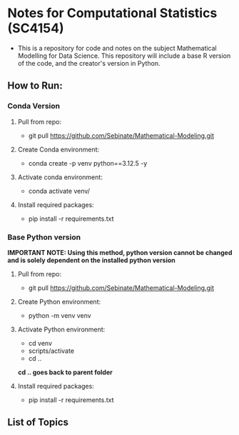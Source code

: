 # Notes for Computational Statistics (SC4154)
- This is a repository for code and notes on the subject Mathematical Modelling for Data Science. This repository will include a base R version of the code, and the creator's version in Python. 

## How to Run:
### Conda Version

1. Pull from repo:
    - git pull https://github.com/Sebinate/Mathematical-Modeling.git

2. Create Conda environment:
    - conda create -p venv python==3.12.5 -y

3. Activate conda environment:
     - conda activate venv/

4. Install required packages:
   - pip install -r requirements.txt

### Base Python version
**IMPORTANT NOTE: Using this method, python version cannot be changed and is solely dependent on the installed python version**

1. Pull from repo:
    - git pull https://github.com/Sebinate/Mathematical-Modeling.git

2. Create Python environment:
    - python -m venv venv

3. Activate Python environment:
    - cd venv
    - scripts/activate
    - cd ..
  
    **cd .. goes back to parent folder**

1. Install required packages:
    - pip install -r requirements.txt


## List of Topics
